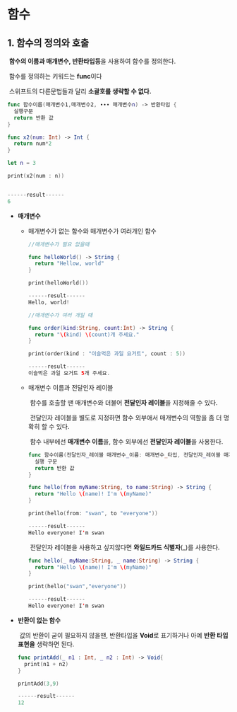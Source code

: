 # 함수

## 1. 함수의 정의와 호출

​		**함수의 이름과 매개변수, 반환타입등**을 사용하여 함수를 정의한다.

​		함수를 정의하는 키워드는 **func**이다 

​		스위프트의 다른문법들과 달리 **소괄호를 생략할 수 없다.**

```swift
func 함수이름(매개변수1,매개변수2, ∙∙∙ 매개변수n) -> 반환타입 {
  실행구문
  return 반환 값
}
```

```swift
func x2(num: Int) -> Int {
  return num*2
}

let n = 3

print(x2(num : n))


------result------
6
```

* **매개변수**

  * 매개변수가 없는 함수와 매개변수가 여러개인 함수

    ```swift
    //매개변수가 필요 없을때
    
    func helloWorld() -> String {
      return "Hellow, world"
    }
    
    print(helloWorld())
    
    ------result------
    Hello, world!
    ```

    ```swift
    //매개변수가 여러 개일 때
    
    func order(kind:String, count:Int) -> String {
      return "\(kind) \(count)개 주세요."
    }
    
    print(order(kind : "이슬먹은 과일 요거트", count : 5))
    
    ------result------
    이슬먹은 과일 요거트 5개 주세요.
    
    ```

  * 매개변수 이름과 전달인자 레이블

    ​	함수를 호출할 땐 매개변수와 더불어 **전달인자 레이블**을 지정해줄 수 있다.

    ​	전달인자 레이블을 별도로 지정하면 함수 외부애서 매개변수의 역할을 좀 더 명확히 할 수 있다.

    ​	함수 내부에선 **매개변수 이름**을, 함수 외부에선 **전달인자 레이블**을 사용한다.

    ```swift
    func 함수이름(전달인자_레이블 매개변수_이름: 매개변수_타입, 전달인자_레이블 매개변수_이름: 매개변수_타입) -> 반환타입{
      실행 구문
      return 반환 값
    }
    ```

    ```swift
    func hello(from myName:String, to name:String) -> String {
      return "Hello \(name)! I'm \(myName)"
    }
    
    print(hello(from: "swan", to "everyone"))
    
    ------result------
    Hello everyone! I'm swan
    ```

    ​	전달인자 레이블을 사용하고 싶지않다면 **와일드카드 식별자**(_)를 사용한다.

    ```swift
    func hello(_ myName:String, _ name:String) -> String {
      return "Hello \(name)! I'm \(myName)"
    }
    
    print(hello("swan","everyone"))
    
    ------result------
    Hello everyone! I'm swan
    ```

* **반환이 없는 함수**

  ​	값의 반환이 굳이 필요하지 않을땐, 반환타입을 **Void**로 표기하거나 아예 **반환 타입 표현을** 생략하면 된다.

  ```swift
  func printAdd(_ n1 : Int, _ n2 : Int) -> Void{
    print(n1 + n2)
  }
  
  printAdd(3,9)
  
  ------result------
  12
  ```
